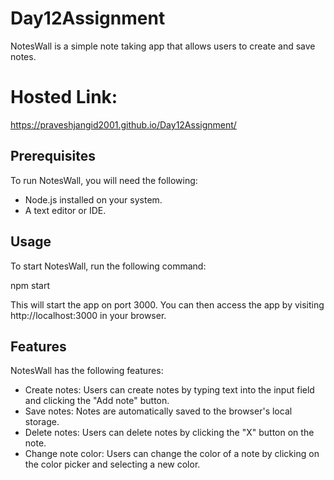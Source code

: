 # Day12Assignment
NotesWall is a simple note taking app that allows users to create and save notes. 
# Hosted Link:
https://praveshjangid2001.github.io/Day12Assignment/

## Prerequisites

To run NotesWall, you will need the following:

* Node.js installed on your system.
* A text editor or IDE.



## Usage

To start NotesWall, run the following command:

npm start

This will start the app on port 3000. You can then access the app by visiting http://localhost:3000 in your browser.

## Features

NotesWall has the following features:

* Create notes: Users can create notes by typing text into the input field and clicking the "Add note" button.
* Save notes: Notes are automatically saved to the browser's local storage.
* Delete notes: Users can delete notes by clicking the "X" button on the note.
* Change note color: Users can change the color of a note by clicking on the color picker and selecting a new color.





